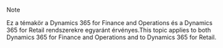 > [!NOTE]
> <span data-ttu-id="15100-101">Ez a témakör a Dynamics 365 for Finance and Operations és a Dynamics 365 for Retail rendszerekre egyaránt érvényes.</span><span class="sxs-lookup"><span data-stu-id="15100-101">This topic applies to both Dynamics 365 for Finance and Operations and to Dynamics 365 for Retail.</span></span> 